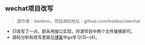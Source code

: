 ## wechat项目改写

> 原作者：leeeboo，项目源码地址：github.com/leeeboo/wechat

+ 只改写了一点，即采用接口实现，将源项目中两个文件替换即可。
+ 源码分析和改写思路见[博客](whuwzp.github.io)中go学习(3)~(4)。

















































